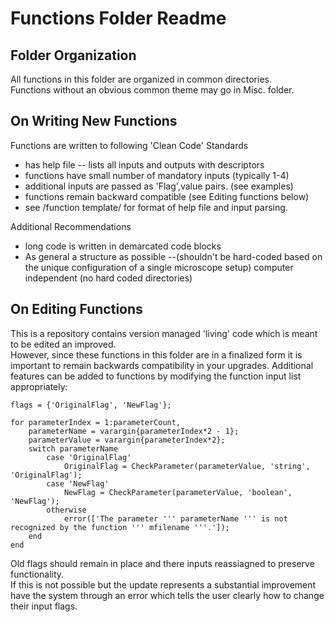 Functions Folder Readme 
===============================

Folder Organization
--------------------------------
All functions in this folder are organized in common directories.  
Functions without an obvious common theme may go in Misc. folder.

On Writing New Functions 
---------------------------------
Functions are written to following 'Clean Code' Standards
* has help file -- lists all inputs and outputs with descriptors
* functions have small number of mandatory inputs (typically 1-4)
* additional inputs are passed as 'Flag',value pairs.  (see examples)
* functions remain backward compatible (see Editing functions below)
* see /function template/ for format of help file and input parsing.  

Additional Recommendations
* long code is written in demarcated code blocks 
* As general a structure as possible --(shouldn't be hard-coded based on the unique configuration of a single microscope setup)
	computer independent (no hard coded directories)
	
	
On Editing Functions
-------------------------------
This is a repository contains version managed 'living' code which is meant to be edited an improved.  
However, since these functions in this folder are in a finalized form it is important to remain backwards compatibility in your upgrades.
Additional features can be added to functions by modifying the function input list appropriately:

	flags = {'OriginalFlag', 'NewFlag'};

	for parameterIndex = 1:parameterCount,
		parameterName = varargin{parameterIndex*2 - 1};
		parameterValue = varargin{parameterIndex*2};
		switch parameterName
			case 'OriginalFlag'
				OriginalFlag = CheckParameter(parameterValue, 'string', 'OriginalFlag');
			case 'NewFlag'
				NewFlag = CheckParameter(parameterValue, 'boolean', 'NewFlag');
			otherwise
				error(['The parameter ''' parameterName ''' is not recognized by the function ''' mfilename '''.']);
		end
	end
	
Old flags should remain in place and there inputs reassiagned to preserve functionality.  
If this is not possible but the update represents a substantial improvement have the system through an error which tells the user clearly how to change their input flags.